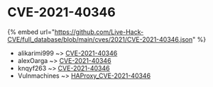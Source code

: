 # CVE-2021-40346
{% embed url="https://github.com/Live-Hack-CVE/full_database/blob/main/cves/2021/CVE-2021-40346.json" %}

* alikarimi999 ~> [CVE-2021-40346](https://www.alice-snow.ru/2021/database/cve-2021-40346/cve-2021-40346-alikarimi999)
* alexOarga ~> [CVE-2021-40346](https://www.alice-snow.ru/2021/database/cve-2021-40346/cve-2021-40346-alexoarga)
* knqyf263 ~> [CVE-2021-40346](https://www.alice-snow.ru/2021/database/cve-2021-40346/cve-2021-40346-knqyf263)
* Vulnmachines ~> [HAProxy_CVE-2021-40346](https://www.alice-snow.ru/2021/database/cve-2021-40346/haproxy_cve-2021-40346-vulnmachines)